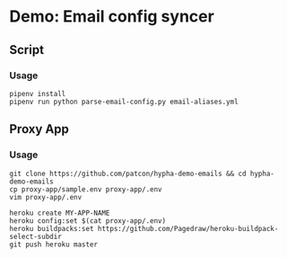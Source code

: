 # Demo: Email config syncer

## Script

### Usage

```
pipenv install
pipenv run python parse-email-config.py email-aliases.yml
```

## Proxy App

### Usage

```
git clone https://github.com/patcon/hypha-demo-emails && cd hypha-demo-emails
cp proxy-app/sample.env proxy-app/.env
vim proxy-app/.env

heroku create MY-APP-NAME
heroku config:set $(cat proxy-app/.env)
heroku buildpacks:set https://github.com/Pagedraw/heroku-buildpack-select-subdir
git push heroku master
```

